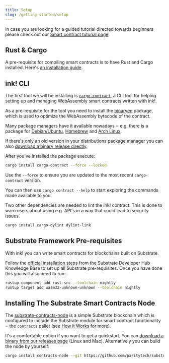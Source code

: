 ```yaml
---
title: Setup
slug: /getting-started/setup
---
```


In case you are looking for a guided tutorial directed
towards beginners please check out our [Smart contract tutorial page](https://docs.substrate.io/tutorials/smart-contracts/).

## Rust & Cargo

A pre-requisite for compiling smart contracts is to have Rust and Cargo installed. Here's [an installation guide](https://doc.rust-lang.org/cargo/getting-started/installation.html).

## ink! CLI

The first tool we will be installing is [`cargo-contract`](https://github.com/use-ink/cargo-contract), a CLI tool for helping setting up and managing WebAssembly smart contracts written with ink!.

As a pre-requisite for the tool you need to install the [binaryen](https://github.com/WebAssembly/binaryen) package, which is used to optimize the WebAssembly bytecode of the contract.

Many package managers have it available nowadays ‒ e.g. there is a package for [Debian/Ubuntu](https://tracker.debian.org/pkg/binaryen),
[Homebrew](https://formulae.brew.sh/formula/binaryen) and [Arch Linux](https://archlinux.org/packages/community/x86_64/binaryen/).

If there's only an old version in your distributions package manager you can also [download a binary release directly](https://github.com/WebAssembly/binaryen/releases).

After you've installed the package execute:

```bash
cargo install cargo-contract --force --locked
```

Use the `--force` to ensure you are updated to the most recent `cargo-contract` version.

You can then use `cargo contract --help` to start exploring the commands made available to you.

Two other dependencies are needed to lint the ink! contract. This is done to warn users about using e.g. API's in a way that could lead to security issues.

```bash
cargo install cargo-dylint dylint-link
```

## Substrate Framework Pre-requisites

With ink! you can write smart contracts for blockchains built on Substrate.

Follow the
[official installation steps](https://substrate.dev/docs/en/knowledgebase/getting-started/) from the
Substrate Developer Hub Knowledge Base to set up all Substrate pre-requisites.
Once you have done this you will also need to run:

```bash
rustup component add rust-src --toolchain nightly
rustup target add wasm32-unknown-unknown --toolchain nightly
```

## Installing The Substrate Smart Contracts Node

The [substrate-contracts-node](https://github.com/paritytech/substrate-contracts-node) is a simple Substrate
blockchain which is configured to include the Substrate module for smart contract
functionality ‒ the `contracts` pallet (see [How it Works](../intro/how-it-works.md) for more).

It's a comfortable option if you want to get a quickstart.
You can [download a binary from our releases page](https://github.com/paritytech/substrate-contracts-node/releases)
(Linux and Mac). Alternatively you can build the node by yourself:

```bash
cargo install contracts-node --git https://github.com/paritytech/substrate-contracts-node.git --tag v0.23.0 --force --locked
```
